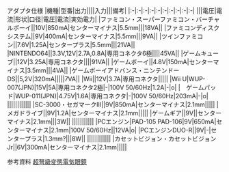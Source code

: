 アダプタ仕様
|機種|型番|出力||||入力|||備考|
|:-|:-|:-|:-|:-|:-|:-|:-|:-|:-|
|||電圧|電流|形状|口径|電圧|電流|実効電力|
|ファミコン・スーパーファミコン・バーチャルボーイ||10V|850mA|センターマイナス|5.5mm|||18VA||
|ファミコンディスクシステム||9V|400mA|センターマイナス|5.5mm|||9VA||
|ツインファミコン||7.6V|1.25A|センタープラス|5.5mm|||21VA||
|NINTENDO64||3.3V,12V|2.7A,0.8A|専用コネクタ6極||||45VA||
|ゲームキューブ||12V|3.25A|専用コネクタ||||91VA||
|ゲームボーイ||4.8V|150mA|センターマイナス|3.5mm|||4VA||
|ゲームボーイアドバンス・ニンテンドーDS||5,2V|320mA|||||7VA||
|Wii||12V|3.7A|専用コネクタ|||||
|Wii U|WUP-007(JPN)|15V|5A|専用コネクタ2極|-|100V 50/60Hz|1.2A|-|o|
|　ゲームパッド|WUP-011(JPN)|4.75V|1.6A|専用コネクタ|-|100V 50/60Hz|203mA|-|o|
||||||||||||
|SC-3000・セガマークIII||9V|850mA|センターマイナス|2.1mm|||||
|メガドライブ||9V|1.2A|センターマイナス|2.1mm|||||
|ゲームギア||9V||センターマイナス|2.1mm|||3W||
|||||||||||
|PCエンジン|PAD-105 PAD-106|9V|650mA|センターマイナス|2.1mm|100V 50/60Hz||12VA|o|
|PCエンジンDUO-R||9V|-|センタープラス|1.3mm?|||8W||
||||||||||||
|カセットビジョン・カセットビジョンJr||6V|300mA|センターマイナス|2.1mm|||||

参考資料
[超弩級変態電気眼鏡](https://meganekun.blogspot.com)

